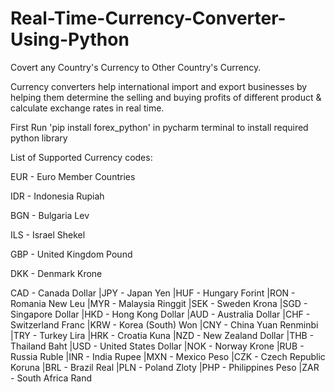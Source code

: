 # Real-Time-Currency-Converter-Using-Python
Covert any Country's Currency to Other Country's Currency. 

Currency converters help international import and export businesses by helping them determine the selling and buying profits of different product & calculate exchange rates in real time.

First Run 'pip install forex_python' in pycharm terminal to install required python library

List of Supported Currency codes:

EUR - Euro Member Countries

IDR - Indonesia Rupiah

BGN - Bulgaria Lev

ILS - Israel Shekel

GBP - United Kingdom Pound

DKK - Denmark Krone 

CAD - Canada Dollar |JPY - Japan Yen |HUF - Hungary Forint |RON - Romania New Leu |MYR - Malaysia Ringgit |SEK - Sweden Krona |SGD - Singapore Dollar |HKD - Hong Kong Dollar |AUD - Australia Dollar |CHF - Switzerland Franc |KRW - Korea (South) Won |CNY - China Yuan Renminbi |TRY - Turkey Lira |HRK - Croatia Kuna |NZD - New Zealand Dollar |THB - Thailand Baht |USD - United States Dollar |NOK - Norway Krone |RUB - Russia Ruble |INR - India Rupee |MXN - Mexico Peso |CZK - Czech Republic Koruna |BRL - Brazil Real |PLN - Poland Zloty |PHP - Philippines Peso |ZAR - South Africa Rand
